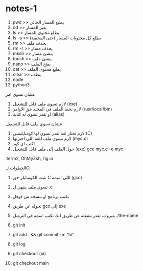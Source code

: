 # notes-1

1. pwd >> يطبع المسار الحالي
2. cd >> يغير المسار
3. ls >> يطلع محتوى المسار
4. ls -a >> يطلع كل محتويات المسار (حتى المخفية)
5. rm >> يحذف ملف
6. rm -r >> يحذف مسار
7. mkdir >> ينشئ مسار
8. touch >> ينشئ ملف
9. nano >> يفتح الملف
10. cat >> يطبع محتوى الملف
11. clear >> ينظف
12. node
13. python3

عشان تسوي امر
1. لازم تسوي ملف قابل للتشغيل (exe)
2. لازم تحط الملف في المجلد حق الاوامر (/usr/local/bin)
3. او تقدر تسوي له كناية (alias)

عشان نسوي ملف قابل للتشغيل
1. لازم تختار لغة تقدر تسوي لها كومبايليشن (C)
2. لازم تسوي ملف للغة اللي اخترتها (myc.c)
3. اكتب اي كود
4. حول الملف إلى ملف قابل للتشغيل (exe)
gcc myc.c -o myc

iterm2, OhMyZsh, fig.io

الخطوات لC:
1. تثبت الكومبايلر حق C اللي اسمه (gcc)
2. تسوي ملف ينتهي ل .c
3. تكتب برنامج او تنسخه من قوقل
4. تحوله عن طريق gcc إلى exe
5. مبروك، تقدر تشغله عن طريق انك تكتب اسمه في الترمنل
./the-name



1. git init
2. git add .  && git commit -m “hi”
3. git log
4. git checkout (id)
5. git checkout main
